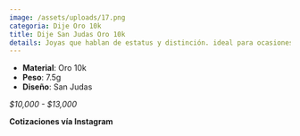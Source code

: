 ```yaml
---
image: /assets/uploads/17.png
categoria: Dije Oro 10k
title: Dije San Judas Oro 10k
details: Joyas que hablan de estatus y distinción. ideal para ocasiones que lo merecen
---
```

* **Material**: Oro 10k
* **Peso**: 7.5g
* **Diseño**: San Judas

*$﻿10,000 - $13,000*

**Cotizaciones vía Instagram**